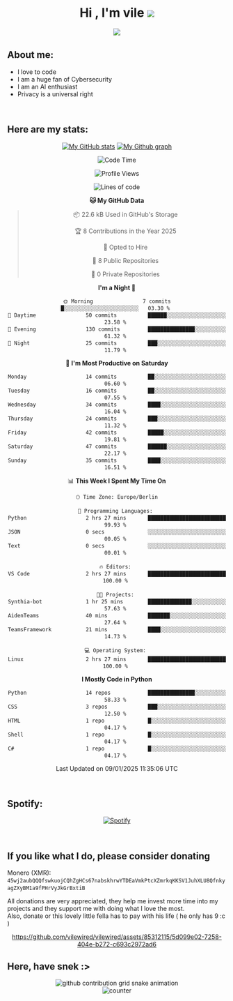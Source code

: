 <h1 align="center">Hi , I'm vile <img src="https://media.giphy.com/media/hvRJCLFzcasrR4ia7z/giphy.gif" width="35"></h1>
<p align="center">
  <a href="https://github.com/viledissociation"><img src="https://readme-typing-svg.demolab.com?font=Roboto+Mono&weight=300&size=28&duration=4000&pause=100&color=C109F7&center=true&vCenter=true&width=580&height=127&lines=I'm+a+programmer;I'm+an+AI+enthusiast;I'm+a+big+fan+of+Neural+Networks;I'm+interested+in+Computer+Science;I+love+Cybersecurity;By+the+way+I+use+Arch+%F0%9F%92%80"></a>
</p>

## About me:

- I love to code
- I am a huge fan of Cybersecurity
- I am an AI enthusiast
- Privacy is a universal right

<br>

## Here are my stats:

<div align="center">
    
 [![My GitHub stats](https://github-readme-stats.vercel.app/api?username=vilewired&count_private=true&show_icons=true&theme=radical)](https://github.com/vilewired)
 [![My Github graph](http://github-profile-summary-cards.vercel.app/api/cards/profile-details?username=vilewired&theme=radical)](https://github.com/vilewired)

<!--START_SECTION:waka-->
![Code Time](http://img.shields.io/badge/Code%20Time-378%20hrs%2019%20mins-blue)

![Profile Views](http://img.shields.io/badge/Profile%20Views-5-blue)

![Lines of code](https://img.shields.io/badge/From%20Hello%20World%20I%27ve%20Written-47.4%20thousand%20lines%20of%20code-blue)

**🐱 My GitHub Data** 

> 📦 22.6 kB Used in GitHub's Storage 
 > 
> 🏆 8 Contributions in the Year 2025
 > 
> 💼 Opted to Hire
 > 
> 📜 8 Public Repositories 
 > 
> 🔑 0 Private Repositories 
 > 
**I'm a Night 🦉** 

```text
🌞 Morning                7 commits           █░░░░░░░░░░░░░░░░░░░░░░░░   03.30 % 
🌆 Daytime                50 commits          ██████░░░░░░░░░░░░░░░░░░░   23.58 % 
🌃 Evening                130 commits         ███████████████░░░░░░░░░░   61.32 % 
🌙 Night                  25 commits          ███░░░░░░░░░░░░░░░░░░░░░░   11.79 % 
```
📅 **I'm Most Productive on Saturday** 

```text
Monday                   14 commits          ██░░░░░░░░░░░░░░░░░░░░░░░   06.60 % 
Tuesday                  16 commits          ██░░░░░░░░░░░░░░░░░░░░░░░   07.55 % 
Wednesday                34 commits          ████░░░░░░░░░░░░░░░░░░░░░   16.04 % 
Thursday                 24 commits          ███░░░░░░░░░░░░░░░░░░░░░░   11.32 % 
Friday                   42 commits          █████░░░░░░░░░░░░░░░░░░░░   19.81 % 
Saturday                 47 commits          ██████░░░░░░░░░░░░░░░░░░░   22.17 % 
Sunday                   35 commits          ████░░░░░░░░░░░░░░░░░░░░░   16.51 % 
```


📊 **This Week I Spent My Time On** 

```text
🕑︎ Time Zone: Europe/Berlin

💬 Programming Languages: 
Python                   2 hrs 27 mins       █████████████████████████   99.93 % 
JSON                     0 secs              ░░░░░░░░░░░░░░░░░░░░░░░░░   00.05 % 
Text                     0 secs              ░░░░░░░░░░░░░░░░░░░░░░░░░   00.01 % 

🔥 Editors: 
VS Code                  2 hrs 27 mins       █████████████████████████   100.00 % 

🐱‍💻 Projects: 
Synthia-bot              1 hr 25 mins        ██████████████░░░░░░░░░░░   57.63 % 
AidenTeams               40 mins             ███████░░░░░░░░░░░░░░░░░░   27.64 % 
TeamsFramework           21 mins             ████░░░░░░░░░░░░░░░░░░░░░   14.73 % 

💻 Operating System: 
Linux                    2 hrs 27 mins       █████████████████████████   100.00 % 
```

**I Mostly Code in Python** 

```text
Python                   14 repos            ███████████████░░░░░░░░░░   58.33 % 
CSS                      3 repos             ███░░░░░░░░░░░░░░░░░░░░░░   12.50 % 
HTML                     1 repo              █░░░░░░░░░░░░░░░░░░░░░░░░   04.17 % 
Shell                    1 repo              █░░░░░░░░░░░░░░░░░░░░░░░░   04.17 % 
C#                       1 repo              █░░░░░░░░░░░░░░░░░░░░░░░░   04.17 % 
```




 Last Updated on 09/01/2025 11:35:06 UTC
<!--END_SECTION:waka-->
</div>
<br>

## Spotify:

<div align="center">

[![Spotify](https://whois-hoeless.vercel.app/api/spotify?background_color=0d1117&border_color=090d13)](https://open.spotify.com/user/heanchenhorst)
</div>

<br>

## If you like what I do, please consider donating

Monero (XMR): ```45wj2aubQQQfswkuojCQhZgHCs67nabskhrwYTDEaVmkPtcXZmrkqKKSV1JuhXLU8QfnkyagZXyBM1a9fPHrVyJkGrBxtiB```

All donations are very appreciated, they help me invest more time into my projects and they support me with doing what I love the most.  
Also, donate or this lovely little fella has to pay with his life (  he only has 9 :c  )

<div align="center">


https://github.com/vilewired/vilewired/assets/85312115/5d099e02-7258-404e-b272-c693c2972ad6


</div>

## Here, have snek :>
<div align="center">
<picture>
  <source media="(prefers-color-scheme: dark)" srcset="https://raw.githubusercontent.com/vilewired/vilewired/output/github-contribution-grid-snake-dark.svg">
  <source media="(prefers-color-scheme: light)" srcset="https://raw.githubusercontent.com/vilewired/vilewired/output/github-contribution-grid-snake.svg">
  <img alt="github contribution grid snake animation" src="https://raw.githubusercontent.com/vilewired/vilewired/output/github-contribution-grid-snake.svg">
</div>

<div align="center">
  <img src="https://moe-counter.glitch.me/get/@hoeless_count?theme=rule34" alt="counter" />
</div>
